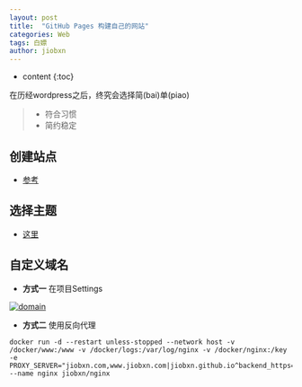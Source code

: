 ```yaml
---
layout: post
title:  "GitHub Pages 构建自己的网站"
categories: Web
tags: 白嫖
author: jiobxn
---
```


* content
{:toc}

在历经wordpress之后，终究会选择简(bai)单(piao)

> * 符合习惯
> * 简约稳定



## 创建站点

* [参考](https://pages.github.com/)

## 选择主题

* [这里](https://github.com/Gaohaoyang/gaohaoyang.github.io)

## 自定义域名
* **方式一** 在项目Settings

[![domain](https://jiobxn.files.wordpress.com/2020/07/github_domain.png)](https://docs.github.com/en/github/working-with-github-pages/managing-a-custom-domain-for-your-github-pages-site)


* **方式二** 使用反向代理

```
docker run -d --restart unless-stopped --network host -v /docker/www:/www -v /docker/logs:/var/log/nginx -v /docker/nginx:/key -e PROXY_SERVER="jiobxn.com,www.jiobxn.com|jiobxn.github.io^backend_https=y,alias=/filedownload|/www,log=Y,http2=Y" --name nginx jiobxn/nginx
```
